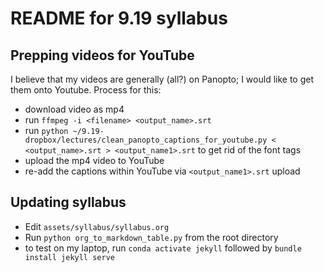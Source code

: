 # README for 9.19 syllabus

## Prepping videos for YouTube

I believe that my videos are generally (all?) on Panopto; I would like to get them onto Youtube. Process for this:

* download video as mp4
* run `ffmpeg -i <filename> <output_name>.srt`
* run `python ~/9.19-dropbox/lectures/clean_panopto_captions_for_youtube.py < <output_name>.srt > <output_name1>.srt` to get rid of the font tags
* upload the mp4 video to YouTube
* re-add the captions within YouTube via `<output_name1>.srt` upload


## Updating syllabus

* Edit `assets/syllabus/syllabus.org`
* Run `python org_to_markdown_table.py` from the root directory
* to test on my laptop, run `conda activate jekyll` followed by `bundle install jekyll serve`
